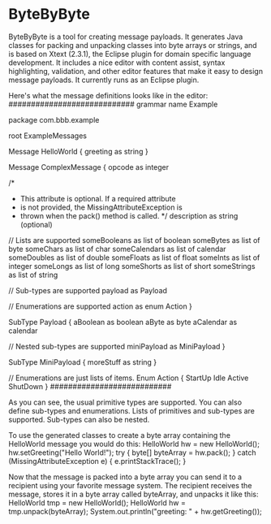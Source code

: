 # ByteByByte
ByteByByte is a tool for creating message payloads. It generates Java classes for packing and unpacking classes into byte arrays or strings, and is based on Xtext (2.3.1), the Eclipse plugin for domain specific language development. It includes a nice editor with content assist, syntax highlighting, validation, and other editor features that make it easy to design message payloads. It currently runs as an Eclipse plugin. 

Here's what the message definitions looks like in the editor:
############################
grammar name Example

package com.bbb.example

root ExampleMessages

Message HelloWorld {
  greeting as string
}

Message ComplexMessage {
  opcode as integer
  
  /*
   * This attribute is optional. If a required attribute
   * is not provided, the MissingAttributeException is
   * thrown when the pack() method is called.
   */
  description as string (optional)
  
  // Lists are supported
  someBooleans as list of boolean
  someBytes as list of byte
  someChars as list of char
  someCalendars as list of calendar
  someDoubles as list of double
  someFloats as list of float
  someInts as list of integer
  someLongs as list of long
  someShorts as list of short
  someStrings as list of string
  
  // Sub-types are supported
  payload as Payload
  
  // Enumerations are supported
  action as enum Action
}

SubType Payload {
  aBoolean as boolean
  aByte as byte
  aCalendar as calendar
  
  // Nested sub-types are supported
  miniPayload as MiniPayload
}

SubType MiniPayload {
  moreStuff as string
}

// Enumerations are just lists of items.
Enum Action {
  StartUp
  Idle
  Active
  ShutDown
}
###########################

As you can see, the usual primitive types are supported. You can also define sub-types and enumerations. Lists of primitives and sub-types are supported. Sub-types can also be nested.

To use the generated classes to create a byte array containing the HelloWorld message you would do this:
HelloWorld hw = new HelloWorld();
hw.setGreeting("Hello World!");
try {
  byte[] byteArray = hw.pack();
}
catch (MissingAttributeException e) {
  e.printStackTrace();
}

Now that the message is packed into a byte array you can send it to a recipient using your favorite message system. The recipient receives the message, stores it in a byte array called byteArray, and unpacks it like this:
HelloWorld tmp = new HelloWorld();
HelloWorld hw = tmp.unpack(byteArray);
System.out.println("greeting: " + hw.getGreeting());
